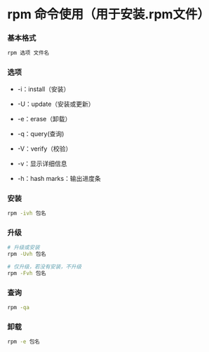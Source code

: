 # rpm 命令使用（用于安装.rpm文件）


### 基本格式

```bash
rpm 选项 文件名
```


### 选项

* -i：install（安装）
* -U：update（安装或更新）
* -e：erase（卸载）
* -q：query(查询)
* -V：verify（校验）

* -v：显示详细信息
* -h：hash marks：输出进度条


### 安装

```bash
rpm -ivh 包名
```


### 升级

```bash
# 升级或安装
rpm -Uvh 包名

# 仅升级，若没有安装，不升级
rpm -Fvh 包名
```


### 查询

```bash
rpm -qa
```


### 卸载

```bash
rpm -e 包名
```
